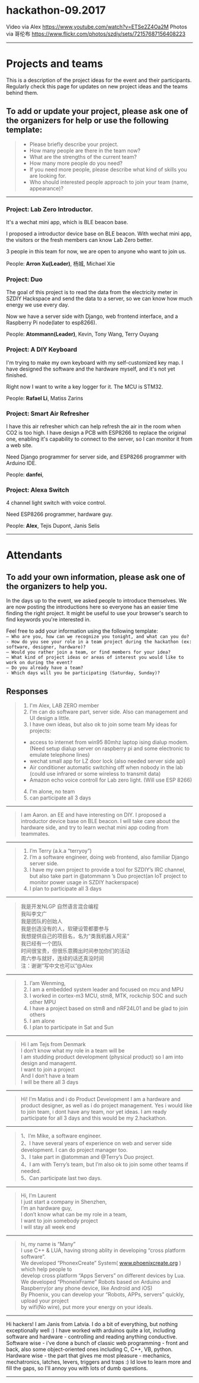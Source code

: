 # hackathon-09.2017

Video via Alex https://www.youtube.com/watch?v=ETSe2Z4Oa2M
Photos via 哥伦布 https://www.flickr.com/photos/szdiy/sets/72157687156408223

***
# Projects and teams

This is a description of the project ideas for the event and their participants. 
Regularly check this page for updates on new project ideas and the teams behind them.

## To add or update your project, please ask one of the organizers for help or use the following template: 

> - Please briefly describe your project.  
> - How many people are there in the team now?  
> - What are the strengths of the current team?  
> - How many more people do you need?  
> - If you need more people, please describe what kind of skills you are looking for.  
> - Who should interested people approach to join your team (name, appearance)?  

***

### Project: Lab Zero Introductor. 

It's a wechat mini app, which is BLE beacon base. 

I proposed a introductor device base on BLE beacon. With wechat mini app, the visitors or the fresh members can know Lab Zero better.

3 people in this team for now, we are open to anyone who want to join us.

People: **Arron Xu(Leader)**, 杨城, Michael Xie

### Project: Duo

The goal of this project is to read the data from the electricity meter in SZDIY Hackspace and send the data to a server, so we can know how much energy we use every day. 

Now we have a server side with Django, web frontend interface, and a Raspberry Pi node(later to esp8266).

People: **Atommann(Leader)**, Kevin, Tony Wang, Terry Ouyang

### Project: A DIY Keyboard

I'm trying to make my own keyboard with my self-customized key map. I have designed the software and the hardware myself, and it's not yet finished.

Right now I want to write a key logger for it. The MCU is STM32.

People: **Rafael Li**, Matiss Zarins

### Project: Smart Air Refresher

I have this air refresher which can help refresh the air in the room when CO2 is too high. I have design a PCB with ESP8266 to replace the original one, enabling it's capability to connect to the server, so I can monitor it from a web site.

Need Django programmer for server side, and ESP8266 programmer with Arduino IDE.

People: **danfei**, 
 
### Project: Alexa Switch

4 channel light switch with voice control.

Need ESP8266 programmer, hardware guy.

People: **Alex**, Tejis Dupont, Janis Selis


***

# Attendants

## To add your own information, please ask one of the organizers to help you.

In the days up to the event, we asked people to introduce themselves. We are now posting the introductions here so everyone has an easier time finding the right project. It might be useful to use your browser's search to find keywords you're interested in.

Feel free to add your information using the following template:  
`— Who are you, how can we recognize you tonight, and what can you do?`  
`- How do you see your role in a team project during the hackathon (ex: software, designer, hardware)?`  
`— Would you rather join a team, or find members for your idea?`  
`— What kind of project ideas or areas of interest you would like to work on during the event?`  
`— Do you already have a team?`  
`- Which days will you be participating (Saturday, Sunday)?`  

## Responses

> 1. I'm Alex, LAB ZERO member
> 2. I'm can do software part, server side. Also can management and UI design a little.
> 3. I have own ideas, but also ok to join some team
> My ideas for projects:
> - access to internet from win95 80mhz laptop ising dialup modem. (Need setup dialup server on raspberry pi and some electronic to emulate telephone lines)
> - wechat small app for LZ door lock (also needed server side api)
> - Air conditioner automatic switching off when nobody in the lab (could use infrared or some wireless to transmit data)
> - Amazon echo voice controll for Lab zero light. (Will use ESP 8266)
> 4. I'm alone, no team
> 5. can participate all 3 days

***

> I am Aaron. an EE and have interesting on DIY. I proposed a introductor device base on BLE beacon. I will take care about the hardware side, and try to learn wechat mini app coding from teammates.

***

> 1. I’m Terry (a.k.a “terryoy”)
> 2. I’m a software engineer, doing web frontend, also familiar Django server side.
> 3. I have my own project to provide a tool for SZDIY’s IRC channel, but also take part in @atommann ’s Duo project(an IoT project to monitor power usage in SZDIY hackerspace)
> 4. I plan to participate all 3 days

*** 

> 我是开发NLGP 自然语言混合编程  
> 我叫李文广  
> 我是团队的创始人  
> 我是创造没有的人，软硬设管都要参与  
> 我想提供自己的项目名，名为“类我机器人阿呆”  
> 我已经有一个团队  
> 时间很宝贵，但很乐意腾出时间参加你们的活动  
> 周六参与就好，连续的话还真没时间  
> 注：谢谢“写中文也可以”@Alex   

***

> 1. I’am Wenming,                                                               
> 2. I am a embedded system leader and focused on mcu and MPU           
> 3. I worked in cortex-m3 MCU, stm8, MTK, rockchip SOC and such other MPU
> 4. I have a project based on stm8 and nRF24L01 and be glad to join others
> 5. I am alone
> 5. I plan to participate in Sat and Sun

***

> Hi I am Tejs from Denmark  
> I don’t know what my role in a team will be  
> I am studding product development (physical product) so I am into design and managemt.  
> I want to join a project  
> And I don’t have a team  
> I will be there all 3 days  

*** 

> Hi!
> I’m Matiss and i do Product Development
> I am a hardware and product designer, as well as i do project management. 
> Yes i would like to join team, i dont have any team, nor yet ideas.
> I am ready participate for all 3 days and this would be my 2.hackathon.

*** 

> 1、I’m Mike, a software engineer.  
> 2、I have several years of experience on web and server side development. I can do project manager too.  
> 3、I take part in @atomman and @Terry’s Duo project.   
> 4、I am with Terry’s team, but I’m also ok to join some other teams if needed.  
> 5、Can participate last two days.  

***

> Hi, I’m Laurent   
> I just start a company in Shenzhen,  
> I’m an hardware guy,   
> I don’t know what can be my role in a team,  
> I want to join somebody project  
> I will stay all week end  

***

> hi, my name is “Many”  
> I use C++ & LUA, having strong ablity in developing “cross platform software”.  
> We developed “PhonexCreate” System( www.phoenixcreate.org ) which help people to  
> develop cross platform “Apps Servers” on different devices by Lua.  
> We developed “PhoneixFrame” Robots based on Arduino and Raspberry(or any phone device, 
> like Android and iOS)  
> By Phoenix, you can develop your “Robots, APPs, servers” quickly, upload your project  
> by wifi(No wire), put more your energy on your ideals.  

***

Hi hackers!
I am Janis from Latvia. I do a bit of everything, but nothing exceptionally well :)
I have worked with arduinos quite a lot, including software and hardware - controlling and reading anything conductive. 
Software wise - i've done a bunch of classic web programming - front and back, also some object-oriented ones including C, C++, VB, python.
Hardware wise - the part that gives me most pleasure - mechanics, mechatronics, latches, levers, triggers and traps :)
Id love to learn more and fill the gaps, so I'll annoy you with lots of dumb questions.

***



